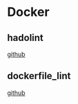 # Docker

## hadolint

[github](https://github.com/hadolint/hadolint)

## dockerfile_lint

[github](https://github.com/projectatomic/dockerfile_lint)